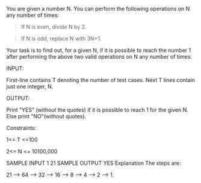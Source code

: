 You are given a number N. You can perform the following operations on N any number of times:

> If N is even, divide N by 2.

> If N is odd, replace N with 3N+1.

 

Your task is to find out, for a given N, if it is possible to reach the number 1 after performing the above two valid operations on N any number of times.

 

INPUT:

First-line contains T denoting the number of test cases.
Next T lines contain just one integer, N.
 

OUTPUT:

Print "YES" (without the quotes) if it is possible to reach 1 for the given N. Else print "NO"(without quotes).

 

Constraints:

1<= T <=100

2<= N <= 10100,000

       

SAMPLE INPUT 
1
21
SAMPLE OUTPUT 
YES
Explanation
The steps are:

21 --> 64 --> 32 --> 16 --> 8 --> 4 --> 2 --> 1.